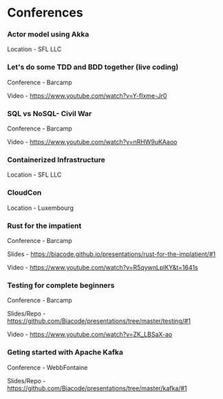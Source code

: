 # Conferences
### Actor model using Akka

Location - SFL LLC

### Let's do some TDD and BDD together (live coding)

Conference - Barcamp

Video - https://www.youtube.com/watch?v=Y-fIxme-Jr0

### SQL vs NoSQL- Civil War

Conference - Barcamp

Video - https://www.youtube.com/watch?v=nRHW9uKAaoo

### Containerized Infrastructure

Location - SFL LLC

### CloudCon

Location - Luxembourg

### Rust for the impatient

Conference - Barcamp

Slides - https://biacode.github.io/presentations/rust-for-the-implatient/#1

Video - https://www.youtube.com/watch?v=R5qywnLplKY&t=1641s

### Testing for complete beginners

Conference - Barcamp

Slides/Repo - https://github.com/Biacode/presentations/tree/master/testing/#1

Video - https://www.youtube.com/watch?v=ZK_LBSaX-ao

### Geting started with Apache Kafka

Conference - WebbFontaine

Slides/Repo - https://github.com/Biacode/presentations/tree/master/kafka/#1